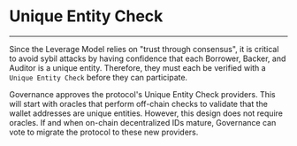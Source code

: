# Unique Entity Check
---
Since the Leverage Model relies on "trust through consensus", it is critical to avoid sybil
attacks by having confidence that each Borrower, Backer, and Auditor is a unique entity.
Therefore, they must each be verified with a `Unique Entity Check` before they can
participate.

Governance approves the protocol's Unique Entity Check providers. This will start with
oracles that perform off-chain checks to validate that the wallet addresses are unique
entities. However, this design does not require oracles. If and when on-chain
decentralized IDs mature, Governance can vote to migrate the protocol to these new
providers.